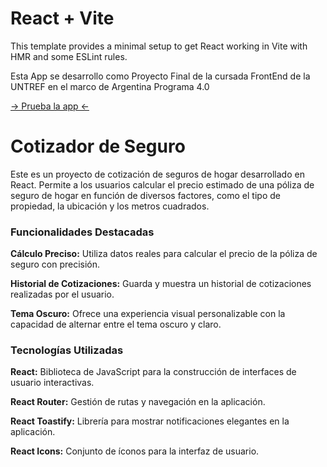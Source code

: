 # React + Vite

This template provides a minimal setup to get React working in Vite with HMR and some ESLint rules.

Esta App se desarrollo como Proyecto Final de la cursada FrontEnd de la UNTREF en el marco de Argentina Programa 4.0

[-> Prueba la app <-](https:/cotizadorefuntadev.netlify.app)

<h1>Cotizador de Seguro</h1>
Este es un proyecto de cotización de seguros de hogar desarrollado en React. Permite a los usuarios calcular el precio estimado de una póliza de seguro de hogar en función de diversos factores, como el tipo de propiedad, la ubicación y los metros cuadrados.

<h3>Funcionalidades Destacadas</h3>
<b>Cálculo Preciso:</b> Utiliza datos reales para calcular el precio de la póliza de seguro con precisión.

<b>Historial de Cotizaciones:</b> Guarda y muestra un historial de cotizaciones realizadas por el usuario.

<b>Tema Oscuro:</b> Ofrece una experiencia visual personalizable con la capacidad de alternar entre el tema oscuro y claro.

<h3>Tecnologías Utilizadas</h3>
<b>React:</b> Biblioteca de JavaScript para la construcción de interfaces de usuario interactivas.

<b>React Router:</b> Gestión de rutas y navegación en la aplicación.

<b>React Toastify:</b> Librería para mostrar notificaciones elegantes en la aplicación.

<b>React Icons:</b> Conjunto de íconos para la interfaz de usuario.
